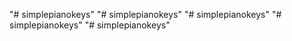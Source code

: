 "# simplepianokeys" 
"# simplepianokeys" 
"# simplepianokeys" 
"# simplepianokeys" 
"# simplepianokeys" 
